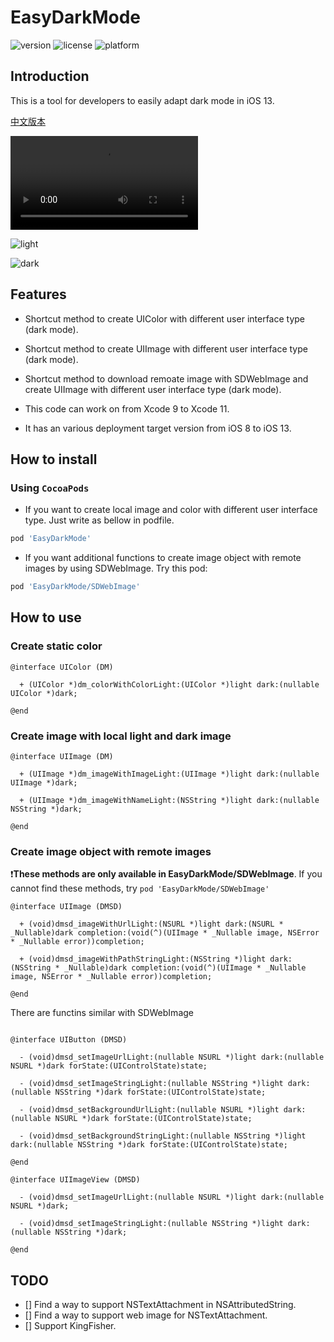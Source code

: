 # EasyDarkMode

![version](https://img.shields.io/cocoapods/v/EasyDarkMode)
![license](https://img.shields.io/github/license/Elenionl/EasyDarkMode)
![platform](https://img.shields.io/cocoapods/p/EasyDarkMode)

## Introduction

This is a tool for developers to easily adapt dark mode in iOS 13.

[中文版本](https://zhuanlan.zhihu.com/p/78728387)

![video](https://raw.githubusercontent.com/Elenionl/EasyDarkMode/master/Sample/demo.mov?token=AD5OKW6SDH6NR7ZNXDIYRDK5MKS7U)

![light](https://github.com/Elenionl/EasyDarkMode/blob/master/Sample/image_light.png?raw=true)

![dark](https://github.com/Elenionl/EasyDarkMode/blob/master/Sample/image_dark.png?raw=true)

## Features

* Shortcut method to create UIColor with different user interface type (dark mode).

* Shortcut method to create UIImage with different user interface type (dark mode).

* Shortcut method to download remoate image with SDWebImage and create UIImage with different user interface type (dark mode).

* This code can work on from Xcode 9 to Xcode 11.

* It has an various deployment target version from iOS 8 to iOS 13.

## How to install

### Using `CocoaPods`

* If you want to create local image and color with different user interface type. Just write as bellow in podfile.

``` Ruby
pod 'EasyDarkMode'
```

* If you want additional functions to create image object with remote images by using SDWebImage. Try this pod:

``` Ruby
pod 'EasyDarkMode/SDWebImage'
```

## How to use

### Create static color

``` ObjC
@interface UIColor (DM)

  + (UIColor *)dm_colorWithColorLight:(UIColor *)light dark:(nullable UIColor *)dark;

@end
```

### Create image with local light and dark image

``` ObjC
@interface UIImage (DM)

  + (UIImage *)dm_imageWithImageLight:(UIImage *)light dark:(nullable UIImage *)dark;

  + (UIImage *)dm_imageWithNameLight:(NSString *)light dark:(nullable NSString *)dark;

@end
```

### Create image object with remote images

❗️**These methods are only available in EasyDarkMode/SDWebImage**. If you cannot find these methods, try `pod 'EasyDarkMode/SDWebImage'`

``` Objc
@interface UIImage (DMSD)

  + (void)dmsd_imageWithUrlLight:(NSURL *)light dark:(NSURL * _Nullable)dark completion:(void(^)(UIImage * _Nullable image, NSError * _Nullable error))completion;

  + (void)dmsd_imageWithPathStringLight:(NSString *)light dark:(NSString * _Nullable)dark completion:(void(^)(UIImage * _Nullable image, NSError * _Nullable error))completion;

@end
```

There are functins similar with SDWebImage

``` ObjC

@interface UIButton (DMSD)

  - (void)dmsd_setImageUrlLight:(nullable NSURL *)light dark:(nullable NSURL *)dark forState:(UIControlState)state;

  - (void)dmsd_setImageStringLight:(nullable NSString *)light dark:(nullable NSString *)dark forState:(UIControlState)state;

  - (void)dmsd_setBackgroundUrlLight:(nullable NSURL *)light dark:(nullable NSURL *)dark forState:(UIControlState)state;

  - (void)dmsd_setBackgroundStringLight:(nullable NSString *)light dark:(nullable NSString *)dark forState:(UIControlState)state;

@end

@interface UIImageView (DMSD)

  - (void)dmsd_setImageUrlLight:(nullable NSURL *)light dark:(nullable NSURL *)dark;

  - (void)dmsd_setImageStringLight:(nullable NSString *)light dark:(nullable NSString *)dark;

@end

```

## TODO

- [] Find a way to support NSTextAttachment in NSAttributedString.
- [] Find a way to support web image for NSTextAttachment.
- [] Support KingFisher.